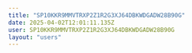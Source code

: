 ```yaml
---
title: "SP10KKR9MMVTRXP2Z1R2G3XJ64DBKWDGADW28B90G"
date: 2025-04-02T12:01:11.135Z
user: SP10KKR9MMVTRXP2Z1R2G3XJ64DBKWDGADW28B90G
layout: "users"
---
```

    